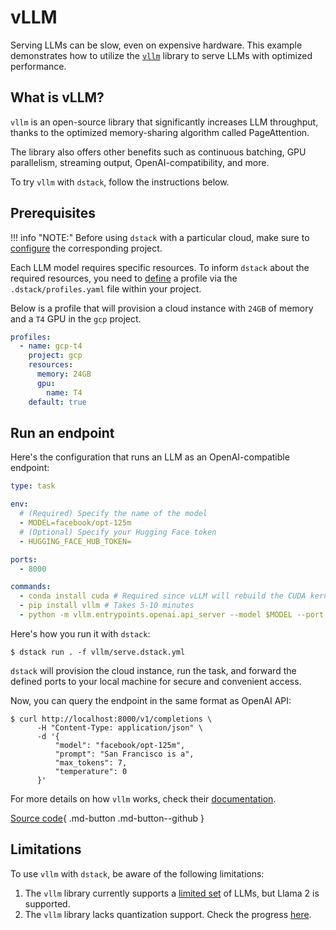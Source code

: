 # vLLM

Serving LLMs can be slow, even on expensive hardware. This example demonstrates how to utilize the 
[`vllm`](https://vllm.ai/) library to serve LLMs with optimized performance.

## What is vLLM?

`vllm` is an open-source library that significantly increases LLM throughput, thanks to the optimized memory-sharing
algorithm called PageAttention.

The library also offers other benefits such as continuous batching, 
GPU parallelism, streaming output, OpenAI-compatibility, and more.

To try `vllm` with `dstack`, follow the instructions below.

## Prerequisites

!!! info "NOTE:"
    Before using `dstack` with a particular cloud, make sure to [configure](../docs/guides/projects.md) the corresponding project.

Each LLM model requires specific resources. To inform `dstack` about the required resources, you need to 
[define](../docs/reference/profiles.yml.md) a profile via the `.dstack/profiles.yaml` file within your project.

Below is a profile that will provision a cloud instance with `24GB` of memory and a `T4` GPU in the `gcp` project.

<div editor-title=".dstack/profiles.yml"> 

```yaml
profiles:
  - name: gcp-t4
    project: gcp
    resources:
      memory: 24GB
      gpu:
        name: T4
    default: true
```

</div>

## Run an endpoint

Here's the configuration that runs an LLM as an OpenAI-compatible endpoint:

<div editor-title="vllm/serve.dstack.yml"> 

```yaml
type: task

env:
  # (Required) Specify the name of the model
  - MODEL=facebook/opt-125m
  # (Optional) Specify your Hugging Face token
  - HUGGING_FACE_HUB_TOKEN=

ports:
  - 8000

commands:
  - conda install cuda # Required since vLLM will rebuild the CUDA kernel
  - pip install vllm # Takes 5-10 minutes
  - python -m vllm.entrypoints.openai.api_server --model $MODEL --port 8000
```

</div>

Here's how you run it with `dstack`:

<div class="termy">

```shell
$ dstack run . -f vllm/serve.dstack.yml
```

</div>

`dstack` will provision the cloud instance, run the task, and forward the defined ports to your local
machine for secure and convenient access.

Now, you can query the endpoint in the same format as OpenAI API:

<div class="termy">

```shell
$ curl http://localhost:8000/v1/completions \
      -H "Content-Type: application/json" \
      -d '{
          "model": "facebook/opt-125m",
          "prompt": "San Francisco is a",
          "max_tokens": 7,
          "temperature": 0
      }'
```

</div>

For more details on how `vllm` works, check their [documentation](https://vllm.readthedocs.io/).

[Source code](https://github.com/dstackai/dstack-examples){ .md-button .md-button--github }

## Limitations

To use `vllm` with `dstack`, be aware of the following limitations:

1. The `vllm` library currently supports a [limited set](https://vllm.readthedocs.io/en/latest/models/supported_models.html) of LLMs, but Llama 2 is supported.
2. The `vllm` library lacks quantization support. Check the progress [here](https://github.com/vllm-project/vllm/issues/316).